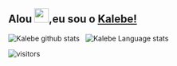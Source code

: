 ## Alou <img src="https://github.com/TheDudeThatCode/TheDudeThatCode/blob/master/Assets/Hi.gif" width="29px">,eu sou o [Kalebe!](https://www.linkedin.com/in/aakash9868sinha/) 





![Kalebe github stats](https://github-readme-stats.vercel.app/api?username=Kalebeadv&show_icons=true&hide_border=true&include_all_commits=true)&nbsp;&nbsp;
![Kalebe Language stats](https://github-readme-stats-eight-theta.vercel.app/api/top-langs/?username=Kalebeadv&layout=compact&langs_count=8&hide_border=true)
<br />



![visitors](https://visitor-badge.laobi.icu/badge?page_id=Kalebeadv)
